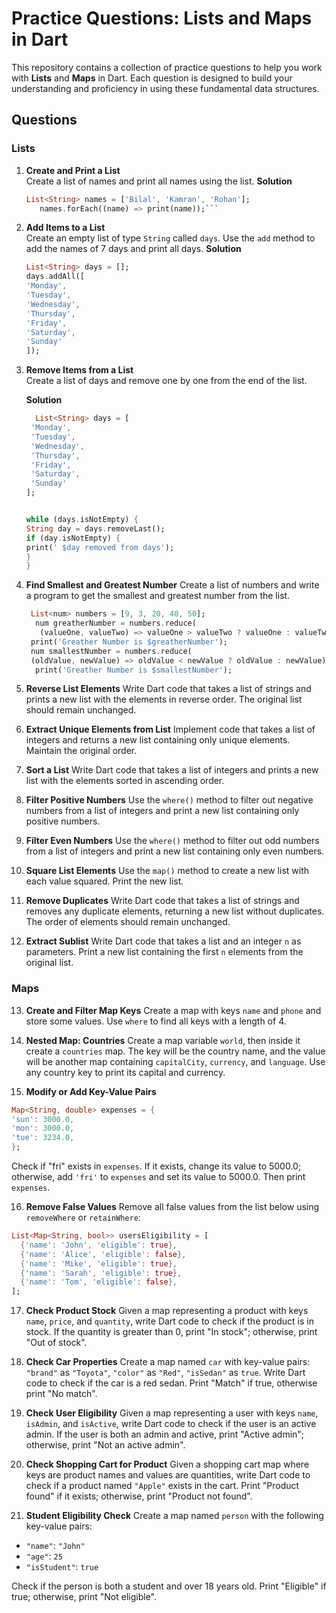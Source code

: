 # Practice Questions: Lists and Maps in Dart

This repository contains a collection of practice questions to help you work with **Lists** and **Maps** in Dart. Each question is designed to build your understanding and proficiency in using these fundamental data structures.

## Questions

### Lists

1. **Create and Print a List**  
    Create a list of names and print all names using the list.
   **Solution**

   ````dart
   List<String> names = ['Bilal', 'Kamran', 'Rohan'];
      names.forEach((name) => print(name));```
   ````

2. **Add Items to a List**  
    Create an empty list of type `String` called `days`. Use the `add` method to add the names of 7 days and print all days.
   **Solution**

   ```dart
   List<String> days = [];
   days.addAll([
   'Monday',
   'Tuesday',
   'Wednesday',
   'Thursday',
   'Friday',
   'Saturday',
   'Sunday'
   ]);
   ```

3. **Remove Items from a List**  
    Create a list of days and remove one by one from the end of the list.

   **Solution**

   ```dart
     List<String> days = [
    'Monday',
    'Tuesday',
    'Wednesday',
    'Thursday',
    'Friday',
    'Saturday',
    'Sunday'
   ];


   while (days.isNotEmpty) {
   String day = days.removeLast();
   if (day.isNotEmpty) {
   print(' $day removed from days');
   }
   }
   ```

4. **Find Smallest and Greatest Number**
   Create a list of numbers and write a program to get the smallest and greatest number from the list.

   ```dart
    List<num> numbers = [9, 3, 20, 40, 50];
     num greatherNumber = numbers.reduce(
      (valueOne, valueTwo) => valueOne > valueTwo ? valueOne : valueTwo);
    print('Greather Number is $greatherNumber');
    num smallestNumber = numbers.reduce(
    (oldValue, newValue) => oldValue < newValue ? oldValue : newValue);
     print('Greather Number is $smallestNumber');
   ```

5. **Reverse List Elements**
   Write Dart code that takes a list of strings and prints a new list with the elements in reverse order. The original list should remain unchanged.

6. **Extract Unique Elements from List**
   Implement code that takes a list of integers and returns a new list containing only unique elements. Maintain the original order.

7. **Sort a List**
   Write Dart code that takes a list of integers and prints a new list with the elements sorted in ascending order.

8. **Filter Positive Numbers**
   Use the `where()` method to filter out negative numbers from a list of integers and print a new list containing only positive numbers.

9. **Filter Even Numbers**
   Use the `where()` method to filter out odd numbers from a list of integers and print a new list containing only even numbers.

10. **Square List Elements**
    Use the `map()` method to create a new list with each value squared. Print the new list.

11. **Remove Duplicates**
    Write Dart code that takes a list of strings and removes any duplicate elements, returning a new list without duplicates. The order of elements should remain unchanged.

12. **Extract Sublist**
    Write Dart code that takes a list and an integer `n` as parameters. Print a new list containing the first `n` elements from the original list.

### Maps

13. **Create and Filter Map Keys**
    Create a map with keys `name` and `phone` and store some values. Use `where` to find all keys with a length of 4.

14. **Nested Map: Countries**
    Create a map variable `world`, then inside it create a `countries` map. The key will be the country name, and the value will be another map containing `capitalCity`, `currency`, and `language`. Use any country key to print its capital and currency.

15. **Modify or Add Key-Value Pairs**

```dart
Map<String, double> expenses = {
'sun': 3000.0,
'mon': 3000.0,
'tue': 3234.0,
};
```

Check if "fri" exists in `expenses`. If it exists, change its value to 5000.0; otherwise, add `'fri'` to `expenses` and set its value to 5000.0. Then print `expenses`.

16. **Remove False Values**
    Remove all false values from the list below using `removeWhere` or `retainWhere`:

```dart
List<Map<String, bool>> usersEligibility = [
  {'name': 'John', 'eligible': true},
  {'name': 'Alice', 'eligible': false},
  {'name': 'Mike', 'eligible': true},
  {'name': 'Sarah', 'eligible': true},
  {'name': 'Tom', 'eligible': false},
];
```

17. **Check Product Stock**
    Given a map representing a product with keys `name`, `price`, and `quantity`, write Dart code to check if the product is in stock. If the quantity is greater than 0, print "In stock"; otherwise, print "Out of stock".

18. **Check Car Properties**
    Create a map named `car` with key-value pairs: `"brand"` as `"Toyota"`, `"color"` as `"Red"`, `"isSedan"` as `true`. Write Dart code to check if the car is a red sedan. Print "Match" if true, otherwise print "No match".

19. **Check User Eligibility**
    Given a map representing a user with keys `name`, `isAdmin`, and `isActive`, write Dart code to check if the user is an active admin. If the user is both an admin and active, print "Active admin"; otherwise, print "Not an active admin".

20. **Check Shopping Cart for Product**
    Given a shopping cart map where keys are product names and values are quantities, write Dart code to check if a product named `"Apple"` exists in the cart. Print "Product found" if it exists; otherwise, print "Product not found".

21. **Student Eligibility Check**
    Create a map named `person` with the following key-value pairs:

- `"name"`: `"John"`
- `"age"`: `25`
- `"isStudent"`: `true`

Check if the person is both a student and over 18 years old. Print "Eligible" if true; otherwise, print "Not eligible".

```

```
